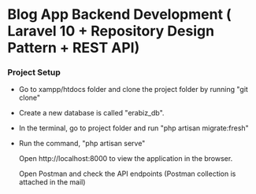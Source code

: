 # Blog App Backend Development ( Laravel 10 + Repository Design Pattern + REST API)

### Project Setup
- Go to xampp/htdocs folder and clone the project folder by running "git clone"
- Create a new database is called "erabiz_db".
- In the terminal, go to project folder and run "php artisan migrate:fresh"
- Run the command, "php artisan serve"

  <p>Open <a>http://localhost:8000</a> to view the application in the browser.</p>
  
    <p>Open Postman and check the API endpoints (Postman collection is attached in the mail) </p>
 
